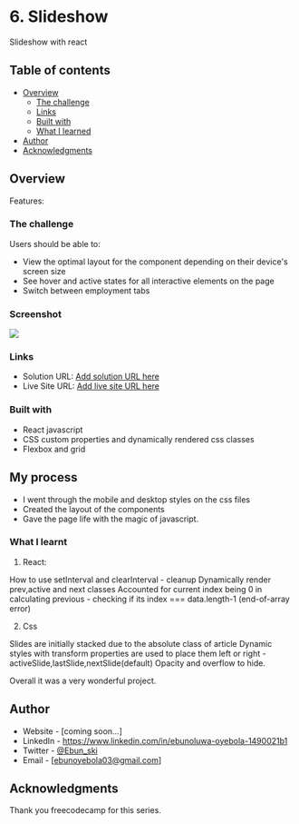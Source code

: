 # 6. Slideshow

Slideshow with react

## Table of contents

- [Overview](#overview)
  - [The challenge](#the-challenge)
  - [Links](#links)
  - [Built with](#built-with)
  - [What I learned](#what-i-learned)
- [Author](#author)
- [Acknowledgments](#acknowledgments)

## Overview

Features:

### The challenge

Users should be able to:

- View the optimal layout for the component depending on their device's screen size
- See hover and active states for all interactive elements on the page
- Switch between employment tabs

### Screenshot

![](./screenshot.jpg)

### Links

- Solution URL: [Add solution URL here](https://your-solution-url.com)
- Live Site URL: [Add live site URL here](https://your-live-site-url.com)

### Built with

- React javascript
- CSS custom properties and dynamically rendered css classes
- Flexbox and grid

## My process

- I went through the mobile and desktop styles on the css files
- Created the layout of the components
- Gave the page life with the magic of javascript.

### What I learnt

1. React:

How to use setInterval and clearInterval - cleanup
Dynamically render prev,active and next classes
Accounted for current index being 0 in calculating previous - checking if its index === data.length-1 (end-of-array error)

2. Css

Slides are initially stacked due to the absolute class of article
Dynamic styles with transform properties are used to place them left or right - activeSlide,lastSlide,nextSlide(default)
Opacity and overflow to hide.

Overall it was a very wonderful project.

## Author

- Website - [coming soon...]
- LinkedIn - https://www.linkedin.com/in/ebunoluwa-oyebola-1490021b1
- Twitter - [@Ebun_ski](https://www.twitter.com/Ebun_ski)
- Email - [ebunoyebola03@gmail.com]

## Acknowledgments

Thank you freecodecamp for this series.
